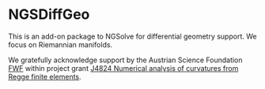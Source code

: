 # NGSDiffGeo
This is an add-on package to NGSolve for differential geometry support. We focus on Riemannian manifolds.


We gratefully acknowledge support by the Austrian Science Foundation [FWF][1] within project grant [J4824 Numerical analysis of curvatures from Regge finite elements][2].


[1]: https://www.fwf.ac.at "FWF"
[2]: https://www.fwf.ac.at/en/research-radar/10.55776/J4824 "J4824"
